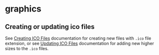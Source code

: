 # graphics

## Creating or updating ico files

See [Creating ICO Files](docs/creating-ico-files.md) documentation for creating new files with `.ico` file extension,
or see [Updating ICO Files](docs/updating-ico-files.md) documentation for adding new higher sizes to the `.ico` files.

